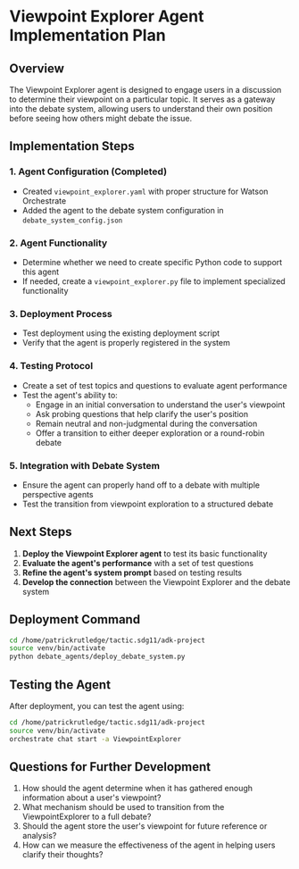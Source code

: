 # Viewpoint Explorer Agent Implementation Plan

## Overview
The Viewpoint Explorer agent is designed to engage users in a discussion to determine their viewpoint on a particular topic. It serves as a gateway into the debate system, allowing users to understand their own position before seeing how others might debate the issue.

## Implementation Steps

### 1. Agent Configuration (Completed)
- Created `viewpoint_explorer.yaml` with proper structure for Watson Orchestrate
- Added the agent to the debate system configuration in `debate_system_config.json`

### 2. Agent Functionality
- Determine whether we need to create specific Python code to support this agent
- If needed, create a `viewpoint_explorer.py` file to implement specialized functionality

### 3. Deployment Process
- Test deployment using the existing deployment script
- Verify that the agent is properly registered in the system

### 4. Testing Protocol
- Create a set of test topics and questions to evaluate agent performance
- Test the agent's ability to:
  * Engage in an initial conversation to understand the user's viewpoint
  * Ask probing questions that help clarify the user's position
  * Remain neutral and non-judgmental during the conversation
  * Offer a transition to either deeper exploration or a round-robin debate

### 5. Integration with Debate System
- Ensure the agent can properly hand off to a debate with multiple perspective agents
- Test the transition from viewpoint exploration to a structured debate

## Next Steps

1. **Deploy the Viewpoint Explorer agent** to test its basic functionality
2. **Evaluate the agent's performance** with a set of test questions
3. **Refine the agent's system prompt** based on testing results
4. **Develop the connection** between the Viewpoint Explorer and the debate system

## Deployment Command
```bash
cd /home/patrickrutledge/tactic.sdg11/adk-project
source venv/bin/activate
python debate_agents/deploy_debate_system.py
```

## Testing the Agent
After deployment, you can test the agent using:
```bash
cd /home/patrickrutledge/tactic.sdg11/adk-project
source venv/bin/activate
orchestrate chat start -a ViewpointExplorer
```

## Questions for Further Development
1. How should the agent determine when it has gathered enough information about a user's viewpoint?
2. What mechanism should be used to transition from the ViewpointExplorer to a full debate?
3. Should the agent store the user's viewpoint for future reference or analysis?
4. How can we measure the effectiveness of the agent in helping users clarify their thoughts?
